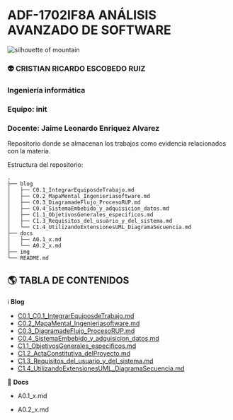 # ADF-1702IF8A ANÁLISIS AVANZADO DE SOFTWARE

<img title="Elliott Engelmann" src="https://images.unsplash.com/photo-1439792675105-701e6a4ab6f0?ixlib=rb-1.2.1&q=80&fm=jpg&crop=entropy&cs=tinysrgb&w=1080&fit=max&ixid=eyJhcHBfaWQiOjkwODQwfQ" alt="silhouette of mountain" data-align="center">

### :alien: CRISTIAN RICARDO ESCOBEDO RUIZ
### Ingeniería informática
### Equipo: init
### Docente: Jaime Leonardo Enriquez Alvarez


Repositorio donde se almacenan los trabajos como evidencia relacionados con la materia.

Estructura del repositorio:

```
.
├── blog
│   ├── C0.1_IntegrarEquiposdeTrabajo.md
│   ├── C0.2_MapaMental_Ingenieriasoftware.md
│   ├── C0.3_DiagramadeFlujo_ProcesoRUP.md
│   ├── C0.4_SistemaEmbebido_y_adquisicion_datos.md
│   ├── C1.1_ObjetivosGenerales_especificos.md
│   ├── C1.3_Requisitos_del_usuario_y_del_sistema.md
│   └── C1.4_UtilizandoExtensionesUML_DiagramaSecuencia.md
├── docs
│   ├── A0.1_x.md
│   └── A0.2_x.md
├── img
└── README.md

```

## :earth_americas: TABLA DE CONTENIDOS

:information_source: **Blog**

* [C0.1_C0.1_IntegrarEquiposdeTrabajo.md](blog/C0.1_IntegrarEquiposdeTrabajo.md) 
* [C0.2_MapaMental_Ingenieriasoftware.md](blog/C0.2_MapaMental_Ingenieriasoftware.md)
* [C0.3_DiagramadeFlujo_ProcesoRUP.md](blob/../blog/C0.3_DiagramadeFlujo_ProcesoRUP.md)
* [C0.4_SistemaEmbebido_y_adquisicion_datos.md](blob/../blog/C0.4_SistemaEmbebido_y_adquisicion_datos.md)
* [C1.1_ObjetivosGenerales_especificos.md](blog/C1.1_ObjetivosGenerales_especificos.md)
* [C1.2_ActaConstitutiva_delProyecto.md](blog/C1.2_ActaConstitutiva_delProyecto.md)
* [C1.3_Requisitos_del_usuario_y_del_sistema.md](blog/C1.3_Requisitos_del_usuario_y_del_sistema.md)
* [C1.4_UtilizandoExtensionesUML_DiagramaSecuencia.md](blog/C1.4_UtilizandoExtensionesUML_DiagramaSecuencia.md)

:page_facing_up: **Docs**

* A0.1_x.md

* A0.2_x.md
